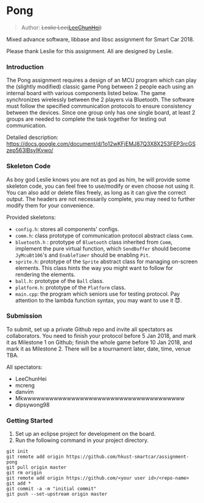 # Pong

> Author: ~~Leslie Lee([LeeChunHei](https://github.com/LeeChunHei))~~ 

Mixed advance software, libbase and libsc assignment for Smart Car 2018.

Please thank Leslie for this assignment. All are designed by Leslie.

### Introduction

The Pong assignment requires a design of an MCU program which can play the (slightly modified) classic game Pong between 2 people each using an internal board with various components listed below. The game synchronizes wirelessly between the 2 players via Bluetooth. The software must follow the specified communication protocols to ensure consistency between the devices. Since one group only has one single board, at least 2 groups are needed to complete the task together for testing out communication.

Detailed description: https://docs.google.com/document/d/1o12wKFjEMJ87Q3X8X253FEP3rcGSzep563lBsyIKvwo/

### Skeleton Code

As boy god Leslie knows you are not as god as him, he will provide some skeleton code, you can feel free to use/modify or even choose not using it. You can also add or delete files freely, as long as it can give the correct output. The headers are not necessarily complete, you may need to further modify them for your convenience.

Provided skeletons:

- `config.h`: stores all components' configs.
- `comm.h`: class prototype of communication protocol abstract class `Comm`.
- `bluetooth.h` : prototype of `Bluetooth` class inherited from `Comm`, implement the pure virtual function, which `SendBuffer` should become `JyMcuBt106`'s and `EnableTimer` should be enabling `Pit`.
- `sprite.h`: prototype of the `Sprite` abstract class for managing on-screen elements. This class hints the way you might want to follow for rendering the elements.
- `ball.h`: prototype of the `Ball` class.
- `platform.h`: prototype of the `Platform` class.
- `main.cpp`: the program which seniors use for testing protocol. Pay attention to the lambda function syntax, you may want to use it 😈. 

### Submission

To submit, set up a private Github repo and invite all spectators as collaborators. You need to finish your protocol before 5 Jan 2018, and mark it as Milestone 1 on Github; finish the whole game before 10 Jan 2018, and mark it as Milestone 2. There will be a tournament later, date, time, venue TBA.

All spectators:

-   LeeChunHei
-   mcreng
-   danvim
-   Mkwwwwwwwwwwwwwwwwwwwwwwwwwwwwwwwwwwwww
-   dipsywong98

### Getting Started

1. Set up an eclipse project for development on the board.
2. Run the following command in your project directory.

```shell
git init
git remote add origin https://github.com/hkust-smartcar/assignment-pong
git pull origin master
git rm origin
git remote add origin https://github.com/<your user id>/<repo-name>
git add *
git commit -a -m "initial commit"
git push --set-upstream origin master
```

